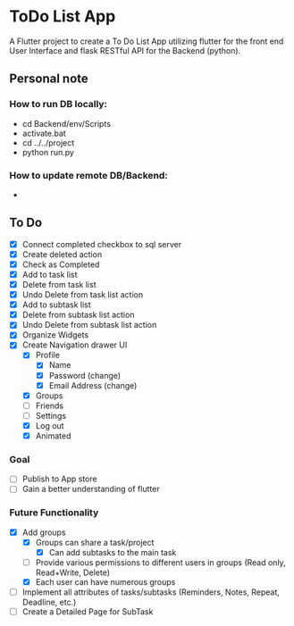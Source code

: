 # ToDo List App

A Flutter project to create a To Do List App utilizing flutter for the front end User Interface and flask RESTful API for the Backend (python).

## Personal note 
### How to run DB locally:
- cd Backend/env/Scripts
- activate.bat
- cd ../../project
- python run.py
### How to update remote DB/Backend:
-


## To Do

- [x] Connect completed checkbox to sql server
- [x] Create deleted action
- [x] Check as Completed
- [x] Add to task list
- [x] Delete from task list
- [x] Undo Delete from task list action
- [x] Add to subtask list
- [x] Delete from subtask list action
- [x] Undo Delete from subtask list action
- [x] Organize Widgets
- [x] Create Navigation drawer UI
  - [x] Profile
    - [x] Name
    - [x] Password (change)
    - [x] Email Address (change)
  - [x] Groups
  - [ ] Friends
  - [ ] Settings
  - [x] Log out
  - [x] Animated

### Goal

- [ ] Publish to App store
- [ ] Gain a better understanding of flutter

### Future Functionality
- [x] Add groups
  - [x] Groups can share a task/project
    - [x] Can add subtasks to the main task
  - [ ] Provide various permissions to different users in groups (Read only, Read+Write, Delete)
  - [x] Each user can have numerous groups
- [ ] Implement all attributes of tasks/subtasks (Reminders, Notes, Repeat, Deadline, etc.)
- [ ] Create a Detailed Page for SubTask
